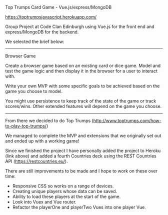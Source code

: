 Top Trumps Card Game - Vue.js/express/MongoDB

https://toptrumpsjavascript.herokuapp.com/

Group Project at Code Clan Edinburgh using Vue.js for the front end and express/MongoDB for the backend.

We selected the brief below:

_____________________________________________________________________

Browser Game

Create a browser game based on an existing card or dice game. Model and test the game logic and then display it in the browser for a user to interact with.

Write your own MVP with some specific goals to be achieved based on the game you choose to model.

You might use persistence to keep track of the state of the game or track scores/wins. Other extended features will depend on the game you choose.

_____________________________________________________________________

From there we decided to do Top Trumps (http://www.toptrumps.com/how-to-play-top-trumps/)

We managed to complete the MVP and extensions that we originally set out and ended up with a working game!

Since we finished the project I have personally added the project to Heroku (link above) and added a fourth Countries deck using the REST Countries API (https://restcountries.eu/).

There are still improvements to be made and I hope to work on these over time:
- Responsive CSS so works on a range of devices.
- Creating unique players whose data can be saved.
- Ability to load these players at the start of the game.
- Look into Vuex and Vue router.
- Refactor the playerOne and playerTwo Vues into one player Vue.
